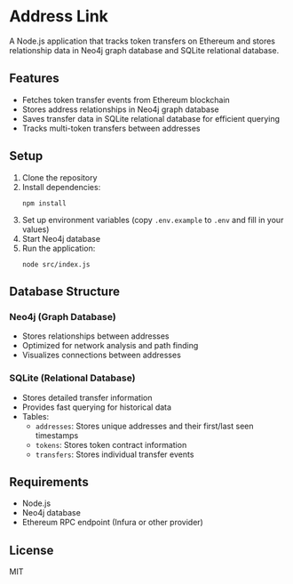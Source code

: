 # Address Link

A Node.js application that tracks token transfers on Ethereum and stores relationship data in Neo4j graph database and SQLite relational database.

## Features

- Fetches token transfer events from Ethereum blockchain
- Stores address relationships in Neo4j graph database
- Saves transfer data in SQLite relational database for efficient querying
- Tracks multi-token transfers between addresses

## Setup

1. Clone the repository
2. Install dependencies:
   ```
   npm install
   ```
3. Set up environment variables (copy `.env.example` to `.env` and fill in your values)
4. Start Neo4j database
5. Run the application:
   ```
   node src/index.js
   ```

## Database Structure

### Neo4j (Graph Database)
- Stores relationships between addresses
- Optimized for network analysis and path finding
- Visualizes connections between addresses

### SQLite (Relational Database)
- Stores detailed transfer information
- Provides fast querying for historical data
- Tables:
  - `addresses`: Stores unique addresses and their first/last seen timestamps
  - `tokens`: Stores token contract information
  - `transfers`: Stores individual transfer events

## Requirements

- Node.js
- Neo4j database
- Ethereum RPC endpoint (Infura or other provider)

## License

MIT 